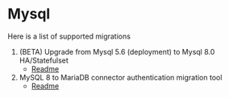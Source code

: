 # Mysql

Here is a list of supported migrations

1. (BETA) Upgrade from Mysql 5.6 (deployment) to Mysql 8.0 HA/Statefulset 
    - [Readme](https://github.com/draios/sysdigcloud-kubernetes/blob/master/migrations/mysql/mysql_5.6_8.0/README.md)
2. MySQL 8 to MariaDB connector authentication migration tool
    - [Readme](https://sysdigdocs.atlassian.net/wiki/spaces/Platform/pages/319782952/)

